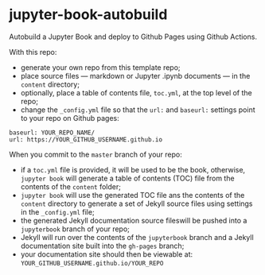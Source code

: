 # jupyter-book-autobuild
Autobuild a Jupyter Book and deploy to Github Pages using Github Actions.

With this repo:

- generate your own repo from this template repo;
- place source files — markdown or Jupyter .ipynb documents — in the `content` directory;
- optionally, place a table of contents file, `toc.yml`, at the top level of the repo;
- change the `_config.yml` file so that the `url:` and `baseurl:` settings point to your repo on Github pages:

```
baseurl: YOUR_REPO_NAME/
url: https://YOUR_GITHUB_USERNAME.github.io 
```

When you commit to the `master` branch of your repo:

- if a `toc.yml` file is provided, it will be used to be the book, otherwise, `jupyter book` will generate a table of contents (TOC) file from the contents of the `content` folder;
- `jupyter book` will use the generated TOC file ans the contents of the `content` directory to generate a set of Jekyll source files using settings in the `_config.yml` file;
- the generated Jekyll documentation source fileswill be pushed into a `jupyterbook` branch of your repo;
- Jekyll will run over the contents of the `jupyterbook` branch and a Jekyll documentation site built into the `gh-pages` branch;
- your documentation site should then be viewable at: `YOUR_GITHUB_USERNAME.github.io/YOUR_REPO`
